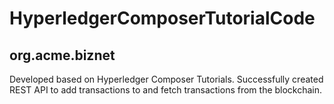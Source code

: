 # HyperledgerComposerTutorialCode

## org.acme.biznet

Developed based on Hyperledger Composer Tutorials. Successfully created REST API to add transactions to and fetch transactions from the blockchain.



